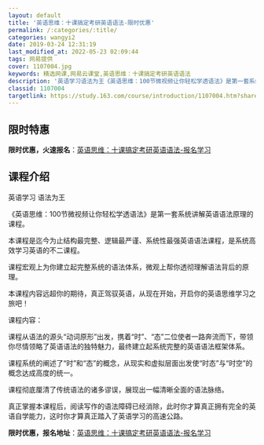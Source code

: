 ```yaml
---
layout: default
title: '英语思维：十课搞定考研英语语法-限时优惠'
permalink: /:categories/:title/
categories: wangyi2
date: 2019-03-24 12:31:19
last_modified_at: 2022-05-23 02:09:44
tags: 网易提供
cover: 1107004.jpg
keywords: 精选网课,网易云课堂,英语思维：十课搞定考研英语语法
description: '英语学习语法为王《英语思维：100节微视频让你轻松学透语法》是第一套系统讲解英语语法原理的课程。本课程是迄今为止结构最完'
classid: 1107004
targetlink: https://study.163.com/course/introduction/1107004.htm?share=1&shareId=1025206652&utm_campaign=share&utm_medium=iphoneShare&utm_source=&utm_u=1025206652
---
```


## 限时特惠

**限时优惠，火速报名**：[英语思维：十课搞定考研英语语法-报名学习](https://study.163.com/course/introduction/1107004.htm?share=1&shareId=1025206652&utm_campaign=share&utm_medium=iphoneShare&utm_source=&utm_u=1025206652)

## 课程介绍

英语学习 语法为王



《英语思维：100节微视频让你轻松学透语法》是第一套系统讲解英语语法原理的课程。



本课程是迄今为止结构最完整、逻辑最严谨、系统性最强英语语法课程，是系统高效学习英语的不二课程。



课程宏观上为你建立起完整系统的语法体系，微观上帮你透彻理解语法背后的原理。



本课程内容远超你的期待，真正驾驭英语，从现在开始，开启你的英语思维学习之旅吧！





课程内容：



课程从语法的源头“动词原形”出发，携着“时”、“态”二位使者一路奔流而下，带领你尽情领略了英语语法的独特魅力，最终建立起系统完整的英语语法框架体系。



课程系统的阐述了“时”和“态”的概念，从现实和虚拟层面出发使“时态”与“时空”的概念达成高度的统一。



课程彻底厘清了传统语法的诸多谬误，展现出一幅清晰全面的语法脉络。



真正掌握本课程后，阅读写作的语法障碍已经消除，此时你才算真正拥有完全的英语自学能力，这时你才算真正踏入了英语学习的高速公路。

**限时优惠，报名地址**：[英语思维：十课搞定考研英语语法-报名学习](https://study.163.com/course/introduction/1107004.htm?share=1&shareId=1025206652&utm_campaign=share&utm_medium=iphoneShare&utm_source=&utm_u=1025206652)

